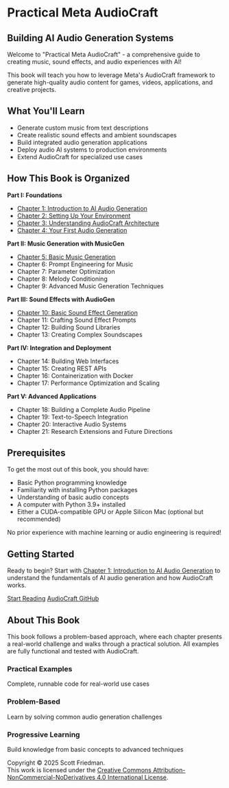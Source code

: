 
# Practical Meta AudioCraft

## Building AI Audio Generation Systems

Welcome to "Practical Meta AudioCraft" - a comprehensive guide to creating music, sound effects, and audio experiences with AI!

This book will teach you how to leverage Meta's AudioCraft framework to generate high-quality audio content for games, videos, applications, and creative projects.

## What You'll Learn

- Generate custom music from text descriptions
- Create realistic sound effects and ambient soundscapes
- Build integrated audio generation applications
- Deploy audio AI systems to production environments
- Extend AudioCraft for specialized use cases

## How This Book is Organized

**Part I: Foundations**
- [Chapter 1: Introduction to AI Audio Generation](/practical-meta-audiocraft/chapters/part1/introduction/)
- [Chapter 2: Setting Up Your Environment](/practical-meta-audiocraft/chapters/part1/setup/)
- [Chapter 3: Understanding AudioCraft Architecture](/practical-meta-audiocraft/chapters/part1/architecture/)
- [Chapter 4: Your First Audio Generation](/practical-meta-audiocraft/chapters/part1/first-generation/)

**Part II: Music Generation with MusicGen**
- [Chapter 5: Basic Music Generation](/practical-meta-audiocraft/chapters/part2/basic-music/)
- Chapter 6: Prompt Engineering for Music
- Chapter 7: Parameter Optimization
- Chapter 8: Melody Conditioning
- Chapter 9: Advanced Music Generation Techniques

**Part III: Sound Effects with AudioGen**
- [Chapter 10: Basic Sound Effect Generation](/practical-meta-audiocraft/chapters/part3/basic-sound-effects/)
- Chapter 11: Crafting Sound Effect Prompts
- Chapter 12: Building Sound Libraries
- Chapter 13: Creating Complex Soundscapes

**Part IV: Integration and Deployment**
- Chapter 14: Building Web Interfaces
- Chapter 15: Creating REST APIs
- Chapter 16: Containerization with Docker
- Chapter 17: Performance Optimization and Scaling

**Part V: Advanced Applications**
- Chapter 18: Building a Complete Audio Pipeline
- Chapter 19: Text-to-Speech Integration
- Chapter 20: Interactive Audio Systems
- Chapter 21: Research Extensions and Future Directions

## Prerequisites

To get the most out of this book, you should have:

- Basic Python programming knowledge
- Familiarity with installing Python packages
- Understanding of basic audio concepts
- A computer with Python 3.9+ installed
- Either a CUDA-compatible GPU or Apple Silicon Mac (optional but recommended)

No prior experience with machine learning or audio engineering is required!

## Getting Started

Ready to begin? Start with [Chapter 1: Introduction to AI Audio Generation](/practical-meta-audiocraft/chapters/part1/introduction/) to understand the fundamentals of AI audio generation and how AudioCraft works.

<div class="cta-buttons">
  <a href="/practical-meta-audiocraft/chapters/part1/introduction/" class="button primary">Start Reading</a>
  <a href="https://github.com/facebookresearch/audiocraft" class="button secondary">AudioCraft GitHub</a>
</div>

## About This Book

This book follows a problem-based approach, where each chapter presents a real-world challenge and walks through a practical solution. All examples are fully functional and tested with AudioCraft.

<div class="features">
  <div class="feature">
    <h3>Practical Examples</h3>
    <p>Complete, runnable code for real-world use cases</p>
  </div>
  <div class="feature">
    <h3>Problem-Based</h3>
    <p>Learn by solving common audio generation challenges</p>
  </div>
  <div class="feature">
    <h3>Progressive Learning</h3>
    <p>Build knowledge from basic concepts to advanced techniques</p>
  </div>
</div>

<div class="copyright-notice">
  <p>
    Copyright © 2025 Scott Friedman.
    <br>
    This work is licensed under the <a href="http://creativecommons.org/licenses/by-nc-nd/4.0/" target="_blank">Creative Commons Attribution-NonCommercial-NoDerivatives 4.0 International License</a>.
  </p>
</div>